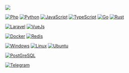 ![](https://leetcard.jacoblin.cool/fredwared?animation=true)


[![Php](https://img.shields.io/badge/-PHP-black?style=flat&logo=php&link=https://github.com/fredwared)](https://github.com/fredwared)
[![Python](https://img.shields.io/badge/-Python-black?style=flat&logo=python&link=https://github.com/fredwared)](https://github.com/fredwared)
[![JavaScript](https://img.shields.io/badge/-JavaScript-black?style=flat&logo=javascript&link=https://github.com/fredwared)](https://github.com/fredwared)
[![TypeScript](https://img.shields.io/badge/TypeScript-black?style=flat&logo=typescript&&link=https://github.com/fredwared)](https://github.com/fredwared)
[![Go](https://img.shields.io/badge/-GO-black?style=flat&logo=go&link=https://github.com/fredwared)](https://github.com/fredwared)
[![Rust](https://img.shields.io/badge/-Rust-black?style=flat&logo=rust&link=https://github.com/fredwared)](https://github.com/fredwared)


[![Laravel](https://img.shields.io/badge/Laravel-000?logo=laravel&logoColor=red&link=https://github.com/fredwared)](https://github.com/fredwared)
[![VueJs](https://img.shields.io/badge/Vue.js-000?&logo=vue.js&logoColor=4FC08D&link=https://github.com/fredwared)](https://github.com/fredwared)

[![Docker](https://img.shields.io/badge/-Docker-black?style=flat&logo=docker&link=https://github.com/fredwared)](https://github.com/fredwared) 
[![Redis](https://img.shields.io/badge/-Redis-black?style=flat&logo=redis&link=https://github.com/fredwared)](https://github.com/fredwared) 

[![Windows](https://img.shields.io/badge/-Windows-black?style=flat&logo=windows&link=https://github.com/fredwared)](https://github.com/fredwared) 
[![Linux](https://img.shields.io/badge/-Linux-black?style=flat&logo=linux&link=https://github.com/fredwared)](https://github.com/fredwared) 
[![Ubuntu](https://img.shields.io/badge/-Ubuntu-black?style=flat&logo=ubuntu&link=https://github.com/fredwared)](https://github.com/fredwared)

[![PostGreSQL](https://img.shields.io/badge/PostgreSQL-000?logo=postgresql&logoColor=red)](https://github.com/fredwared)

[![Telegram](https://img.shields.io/badge/Telegram-2CA5E0?style=flat&logo=telegram&logoColor=white)](http://t.me/fredwared)
